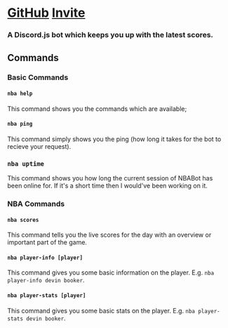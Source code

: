 # [GitHub](https://github.com/EliotChignell/NBABot) [Invite](https://discordapp.com/api/oauth2/authorize?client_id=544017840760422417&permissions=0&scope=bot)
### A Discord.js bot which keeps you up with the latest scores.

## Commands
### Basic Commands
#### `nba help`
This command shows you the commands which are available;
#### `nba ping`
This command simply shows you the ping (how long it takes for the bot to recieve your request).
### `nba uptime`
This command shows you how long the current session of NBABot has been online for. If it's a short time then I would've been working on it.
### NBA Commands
#### `nba scores`
This command tells you the live scores for the day with an overview or important part of the game. 
#### `nba player-info [player]`
This command gives you some basic information on the player. E.g. `nba player-info devin booker`.
#### `nba player-stats [player]`
This command gives you some basic stats on the player. E.g. `nba player-stats devin booker`.